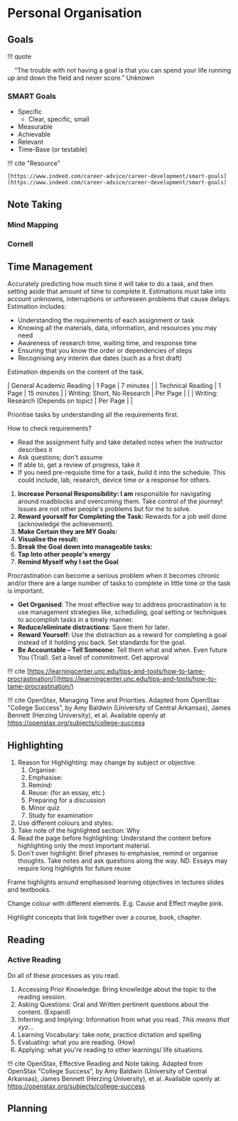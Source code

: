 # Personal Organisation

## Goals

!!! quote

    “The trouble with not having a goal is that you can spend your life running up and down the field and never score.” Unknown

### SMART Goals

- Specific
  - Clear, specific, small
- Measurable
- Achievable
- Relevant
- Time-Base (or testable)

!!! cite "Resource"

    [https://www.indeed.com/career-advice/career-development/smart-goals](https://www.indeed.com/career-advice/career-development/smart-goals)

## Note Taking

### Mind Mapping

### Cornell

## Time Management

Accurately predicting how much time it will take to do a task, and then setting aside that amount of time to complete it. Estimations must take into account unknowns, interruptions or unforeseen problems that cause delays. Estimation includes:

- Understanding the requirements of each assignment or task
- Knowing all the materials, data, information, and resources you may need
- Awareness of research time, waiting time, and response time
- Ensuring that you know the order or dependencies of steps
- Recognising any interim due dates (such as a first draft)

Estimation depends on the content of the task.

| General Academic Reading | 1 Page | 7 minutes |
| Technical Reading | 1 Page | 15 minutes |
| Writing: Short, No Research | Per Page | |
| Writing: Research (Depends on topic) | Per Page | |

Prioritise tasks by understanding all the requirements first. 

How to check requirements?

- Read the assignment fully and take detailed notes when the instructor describes it
- Ask questions; don't assume
- If able to, get a review of progress, take it
- If you need pre-requisite time for a task, build it into the schedule. This could include, lab, research, device time or a response for others.
1. **Increase Personal Responsibility: I am** responsible for navigating around roadblocks and overcoming them. Take control of the journey! Issues are not other people's problems but for me to solve. 
2. **Reward yourself for Completing the Task:** Rewards for a job well done (acknowledge the achievement). 
3. **Make Certain they are MY Goals:**
4. **Visualise the result:**
5. **Break the Goal down into manageable tasks:**
6. **Tap Into other people's energy** 
7. **Remind Myself why I set the Goal**

Procrastination can become a serious problem when it becomes chronic and/or there are a large number of tasks to complete in little time or the task is important.  

- **Get Organised**: The most effective way to address procrastination is to use management strategies like, scheduling, goal setting or techniques to accomplish tasks in a timely manner.
- **Reduce/eliminate distractions**: Save them for later.
- **Reward Yourself:** Use the distraction as a reward for completing a goal instead of it holding you back. Set standards for the goal.
- **Be Accountable – Tell Someone:** Tell them what and when. Even future You (Trial). Set a level of commitment. Get approval

!!! cite 
    [https://learningcenter.unc.edu/tips-and-tools/how-to-tame-procrastination/](https://learningcenter.unc.edu/tips-and-tools/how-to-tame-procrastination/)

!!! cite
    OpenStax, Managing Time and Priorities. Adapted from OpenStax "College Success”, by Amy Baldwin (University of Central Arkansas), James Bennett (Herzing University), et al. Available openly at https://openstax.org/subjects/college-success

## Highlighting

1. Reason for Highlighting: may change by subject or objective. 
   1. Organise:
   2. Emphasise:
   3. Remind:
   4. Reuse: (for an essay, etc.)
   5. Preparing for a discussion
   6. Minor quiz
   7. Study for examination
2. Use different colours and styles:
3. Take note of the highlighted section: Why
4. Read the page before highlighting: Understand the content before highlighting only the most important material.
5. Don't over highlight: Brief phrases to emphasise, remind or organise thoughts. Take notes and ask questions along the way. ND. Essays may require long highlights for future reuse

Frame highlights around emphasised learning objectives in lectures slides and textbooks. 

Change colour with different elements. E.g. Cause and Effect maybe pink. 

Highlight concepts that link together over a course, book, chapter.

## Reading

### Active Reading

Do all of these processes as you read. 

1. Accessing Prior Knowledge: Bring knowledge about the topic to the reading session.
2. Asking Questions: Oral and Written pertinent questions about the content. (Expand)
3. Inferring and Implying: Information from what you read. *This means that xyz…* 
4. Learning Vocabulary: take note, practice dictation and spelling
5. Evaluating: what you are reading. (How)
6. Applying: what you're reading to other learnings/ life situations.

!!! cite 
    OpenStax, Effective Reading and Note taking. Adapted from OpenStax "College Success”, by Amy Baldwin (University of Central Arkansas), James Bennett (Herzing University), et al. Available openly at https://openstax.org/subjects/college-success

## Planning